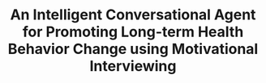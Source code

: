 ---
name: "An Intelligent Conversational Agent For Promoting"
title: "An Intelligent Conversational Agent for Promoting Long-term Health Behavior Change using Motivational Interviewing"
project: null
event: "AAAI Spring Symposium on AI and Health Communication"
authors:
- name: "Schulman, D."
- name: "Bickmore, T."
- name: "Sidner, C."
year: 2011
resources:
- name: "AAAI2011-schulman"
  src: "AAAI2011-schulman.pdf"
external_url: null
draft: false
---